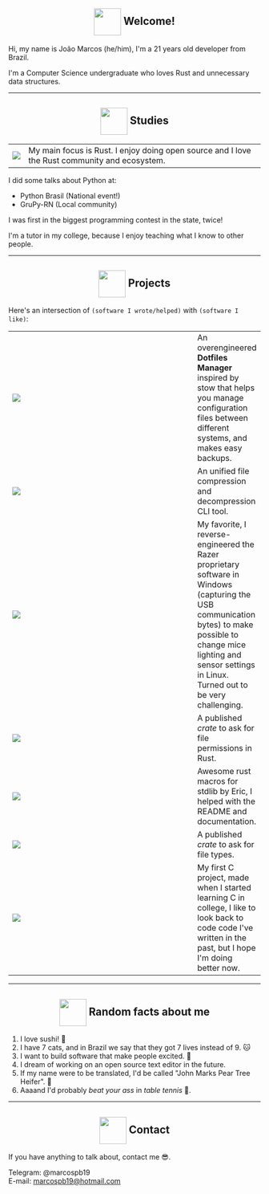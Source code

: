 <!--
  Images links:
    Godot Glasses:     https://i.imgur.com/i4aFkdF.png
    Godot Thinking:    https://i.imgur.com/ekBkvJA.png
    Godot Thumbs Up:   https://i.imgur.com/drB0jSb.png
    Godot Sunglasses:  https://i.imgur.com/Y65KVTs.png
    Godot Wink:        https://i.imgur.com/myYgqBu.png
-->

<!-- Welcome -->
<h2 align="center"><img align="center" src="https://i.imgur.com/i4aFkdF.png" height="54px" />  Welcome!</h2>

Hi, my name is João Marcos (he/him), I'm a 21 years old developer from Brazil.

I'm a Computer Science undergraduate who loves Rust and unnecessary data structures.

---

<!-- Studies -->
<h2 align="center"><img align="center" src="https://i.imgur.com/ekBkvJA.png" height="54px" />  Studies</h2>

<table>
  <td>
    <img src="https://github-readme-stats-marcospb19.vercel.app/api/top-langs/?username=marcospb19&layout=compact&theme=dark" />
  </td>
  <td>
    My main focus is Rust. I enjoy doing open source and I love the Rust community and ecosystem.
  </td>
</table>

I did some talks about Python at:
- Python Brasil (National event!)
- GruPy-RN (Local community)

I was first in the biggest programming contest in the state, twice!

I'm a tutor in my college, because I enjoy teaching what I know to  other people.

---

<!-- Projects -->

<h2 align="center"><img align="center" src="https://i.imgur.com/drB0jSb.png" height="54px" />  Projects</h2>

Here's an intersection of `(software I wrote/helped)` with `(software I like)`:

<table>
  <tr>
    <td><a href="https://github.com/marcospb19/dotao"><img src="https://github-readme-stats-marcospb19.vercel.app/api/pin/?username=marcospb19&repo=dotao&theme=dark" /></a></td>
    <td>
      An overengineered <b>Dotfiles Manager</b> inspired by stow that helps you manage configuration files between different systems, and makes easy backups.
    </td>
  </tr>

  <tr>
    <td><a href="https://github.com/ouch-org/ouch"><img src="https://github-readme-stats-marcospb19.vercel.app/api/pin/?username=ouch-org&repo=ouch&theme=dark" /></a></td>
    <td>
       An unified file compression and decompression CLI tool.
    </td>
  </tr>
  
  <tr>
    <td><a href="https://github.com/marcospb19/dawctl"><img src="https://github-readme-stats-marcospb19.vercel.app/api/pin/?username=marcospb19&repo=dawctl&theme=dark" /></a></td>
    <td>
        My favorite, I reverse-engineered the Razer proprietary software in Windows (capturing the USB communication bytes) to make possible to change mice lighting and sensor settings in Linux. Turned out to be very challenging.
    </td>
  </tr>


  <tr>
    <td><a href="https://github.com/marcospb19/permissions"><img src="https://github-readme-stats-marcospb19.vercel.app/api/pin/?username=marcospb19&repo=permissions&theme=dark" /></a></td>
    <td>
       A published <i>crate</i> to ask for file permissions in Rust.
    </td>
  </tr>

  <tr>
    <td><a href="https://github.com/grayjack/sugars"><img src="https://github-readme-stats-marcospb19.vercel.app/api/pin/?username=grayjack&repo=sugars&theme=dark" /></a></td>
    <td>
      Awesome rust macros for stdlib by Eric, I helped with the README and documentation.
    </td>
  </tr>
  
  <tr>
    <td><a href="https://github.com/marcospb19/file_type_enum"><img src="https://github-readme-stats-marcospb19.vercel.app/api/pin/?username=marcospb19&repo=file_type_enum&theme=dark" /></a></td>
    <td>
      A published <i>crate</i> to ask for file types.
    </td>
  </tr>
  
  <tr>
    <td width=430px><a href="https://github.com/marcospb19/loadingnewyear"><img src="https://github-readme-stats-marcospb19.vercel.app/api/pin/?username=marcospb19&repo=loadingnewyear&theme=dark" /></a></td>
    <td>
      My first C project, made when I started learning C in college, I like to look back to code code I've written in the past, but I hope I'm doing better now.
    </td>
  </tr>
</table>

---

<!-- Random facts about me -->
<h2 align="center"><img align="center" src="https://i.imgur.com/Y65KVTs.png" height="54px" />  Random facts about me</h2>

1. I love sushi! 🍣
2. I have 7 cats, and in Brazil we say that they got 7 lives instead of 9. 🐱
3. I want to build software that make people excited. 🙂
4. I dream of working on an open source text editor in the future.
5. If my name were to be translated, I'd be called "John Marks Pear Tree Heifer". 🧐
6. Aaaand I'd probably _beat your ass_ in _table tennis_ 🏓.

---
<!-- Contact -->
<h2 align="center"><img align="center" src="https://i.imgur.com/myYgqBu.png" height="54px" />  Contact</h2>

If you have anything to talk about, contact me 😎.

Telegram: @marcospb19 \
E-mail: marcospb19@hotmail.com
